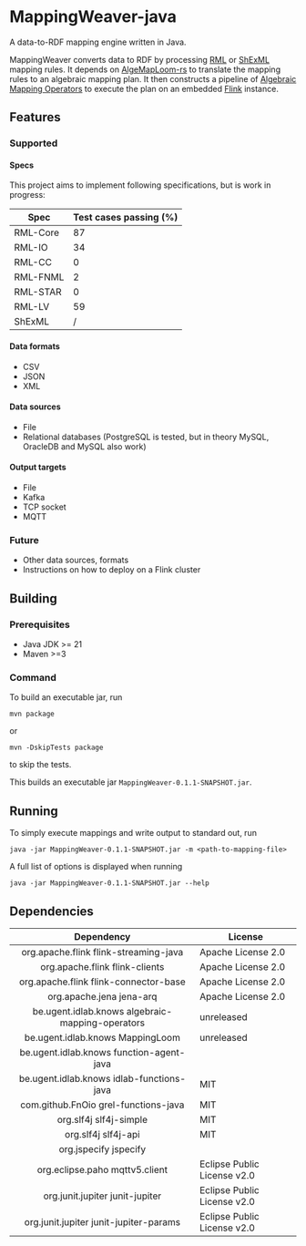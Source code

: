 # MappingWeaver-java

A data-to-RDF mapping engine written in Java.

MappingWeaver converts data to RDF by processing [RML](https://github.com/kg-construct) or
[ShExML](https://shexml.herminiogarcia.com/spec/) mapping rules.
It depends on [AlgeMapLoom-rs](https://github.com/RMLio/algemaploom-rs) to translate
the mapping rules to an algebraic mapping plan.
It then constructs a pipeline of [Algebraic Mapping Operators](https://github.com/RMLio/Algebraic-Mapping-Operators)
to execute the plan on an embedded [Flink](https://flink.apache.org/) instance.

## Features

### Supported

#### Specs
This project aims to implement following specifications, but is work in progress:

| Spec     | Test cases passing (%) |
|----------|------------------------|
| RML-Core | 87                     |
| RML-IO   | 34                     |
| RML-CC   | 0                      |
| RML-FNML | 2                      |
| RML-STAR | 0                      |
| RML-LV   | 59                     |
| ShExML   | /                      |

#### Data formats
- CSV
- JSON
- XML

#### Data sources
- File
- Relational databases (PostgreSQL is tested, but in theory MySQL, OracleDB and MySQL also work)

#### Output targets
- File
- Kafka
- TCP socket
- MQTT

### Future

- Other data sources, formats
- Instructions on how to deploy on a Flink cluster

## Building

### Prerequisites

- Java JDK >= 21
- Maven >=3

### Command
To build an executable jar, run
```
mvn package
```
or
```
mvn -DskipTests package
```
to skip the tests.

This builds an executable jar `MappingWeaver-0.1.1-SNAPSHOT.jar`.

## Running

To simply execute mappings and write output to standard out, run

```
java -jar MappingWeaver-0.1.1-SNAPSHOT.jar -m <path-to-mapping-file>
```

A full list of options is displayed when running
```
java -jar MappingWeaver-0.1.1-SNAPSHOT.jar --help
```

## Dependencies

|                             Dependency                             | License                     |
|:------------------------------------------------------------------:|-----------------------------|
|               org.apache.flink flink-streaming-java                | Apache License 2.0          |
|                   org.apache.flink flink-clients                   | Apache License 2.0          |
|               org.apache.flink flink-connector-base                | Apache License 2.0          |
|                      org.apache.jena jena-arq                      | Apache License 2.0          |
|          be.ugent.idlab.knows algebraic-mapping-operators          | unreleased                  |
|                  be.ugent.idlab.knows MappingLoom                  | unreleased                  |
|              be.ugent.idlab.knows function-agent-java              |                             |
|             be.ugent.idlab.knows idlab-functions-java              | MIT                         |
|                com.github.FnOio grel-functions-java                | MIT                         |
|                       org.slf4j slf4j-simple                       | MIT                         |
|                        org.slf4j slf4j-api                         | MIT                         |
|                       org.jspecify jspecify                        |                             |
|                   org.eclipse.paho mqttv5.client                   | Eclipse Public License v2.0 |
|                  org.junit.jupiter junit-jupiter                   | Eclipse Public License v2.0 |
|               org.junit.jupiter junit-jupiter-params               | Eclipse Public License v2.0 | 

